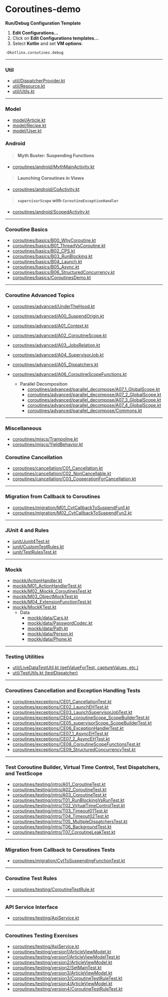 # Coroutines-demo

**Run/Debug Configuration Template**

1. **Edit Configurations...**
2. Click on **Edit Configurations templates...**
3. Select **Kotlin** and set **VM options**:

```shell
-Dkotlinx.coroutines.debug
```

***

### Util

- [util/DispatcherProvider.kt](app/src/main/java/com/scarlet/util/DispatcherProvider.kt)
- [util/Resource.kt](app/src/main/java/com/scarlet/util/Resource.kt)
- [util/Utils.kt](app/src/main/java/com/scarlet/util/Utils.kt)

***

### Model

- [model/Article.kt](app/src/main/java/com/scarlet/model/Article.kt)
- [model/Recipe.kt](app/src/main/java/com/scarlet/model/Recipe.kt)
- [model/User.kt](app/src/main/java/com/scarlet/model/User.kt)

### Android

> #### Myth Buster: Suspending Functions

- [coroutines/android/MythMainActivity.kt](app/src/main/java/com/scarlet/coroutines/android/MythMainActivity.kt)

> #### Launching Coroutines in Views

- [coroutines/android/CoActivity.kt](app/src/main/java/com/scarlet/coroutines/android/CoActivity.kt)

> #### `supervisorScope` with `CoroutineExceptionHandler`

- [coroutines/android/ScopedActivity.kt](app/src/main/java/com/scarlet/coroutines/android/ScopedActivity.kt)

***

### Coroutine Basics

- [coroutines/basics/B00_WhyCoroutine.kt](app/src/main/java/com/scarlet/coroutines/basics/B00_WhyCoroutine.kt)
- [coroutines/basics/B01_ThreadVsCoroutine.kt](app/src/main/java/com/scarlet/coroutines/basics/B01_ThreadVsCoroutine.kt)
- [coroutines/basics/B02_CPS.kt](app/src/main/java/com/scarlet/coroutines/basics/B02_CPS.kt)
- [coroutines/basics/B03_RunBlocking.kt](app/src/main/java/com/scarlet/coroutines/basics/B02_CPS.kt)
- [coroutines/basics/B04_Launch.kt](app/src/main/java/com/scarlet/coroutines/basics/B04_Launch.kt)
- [coroutines/basics/B05_Async.kt](app/src/main/java/com/scarlet/coroutines/basics/B05_Async.kt)
- [coroutines/basics/B06_StructuredConcurrency.kt](app/src/main/java/com/scarlet/coroutines/basics/B06_StructuredConcurrency.kt)
- [coroutines/basics/CoroutinesDemo.kt](app/src/main/java/com/scarlet/coroutines/basics/CoroutinesDemo.kt)

***

### Coroutine Advanced Topics

- [coroutines/advanced/UnderTheHood.kt](app/src/main/java/com/scarlet/coroutines/advanced/UnderTheHood.kt)

- [coroutines/advanced/A00_SuspendOrigin.kt](app/src/main/java/com/scarlet/coroutines/advanced/A00_SuspendOrigin.kt)
- [coroutines/advanced/A01_Context.kt](app/src/main/java/com/scarlet/coroutines/advanced/A01_Context.kt)
- [coroutines/advanced/A02_CoroutineScope.kt](app/src/main/java/com/scarlet/coroutines/advanced/A02_CoroutineScope.kt)
- [coroutines/advanced/A03_JobsRelation.kt](app/src/main/java/com/scarlet/coroutines/advanced/A03_JobsRelation.kt)
- [coroutines/advanced/A04_SupervisorJob.kt](app/src/main/java/com/scarlet/coroutines/advanced/A04_SupervisorJob.kt)
- [coroutines/advanced/A05_Dispatchers.kt](app/src/main/java/com/scarlet/coroutines/advanced/A05_Dispatchers.kt)
- [coroutines/advanced/A06_CoroutineScopeFunctions.kt](app/src/main/java/com/scarlet/coroutines/advanced/A06_CoroutineScopeFunctions.kt)

    - Parallel Decomposition
        - [coroutines/advanced/parallel_decompose/A07_1_GlobalScope.kt](app/src/main/java/com/scarlet/coroutines/advanced/parallel_decompose/A07_1_GlobalScope.kt)
        - [coroutines/advanced/parallel_decompose/A07_2_GlobalScope.kt](app/src/main/java/com/scarlet/coroutines/advanced/parallel_decompose/A07_2_scopeAsParam.kt)
        - [coroutines/advanced/parallel_decompose/A07_3_GlobalScope.kt](app/src/main/java/com/scarlet/coroutines/advanced/parallel_decompose/A07_3_supervisorScope.kt)
        - [coroutines/advanced/parallel_decompose/A07_4_GlobalScope.kt](app/src/main/java/com/scarlet/coroutines/advanced/parallel_decompose/A07_4_coroutineScope.kt)
        - [coroutines/advanced/parallel_decompose/Commons.kt](app/src/main/java/com/scarlet/coroutines/advanced/parallel_decompose/Commons.kt)

***

### Miscellaneous

- [coroutines/miscs/Trampoline.kt](app/src/main/java/com/scarlet/coroutines/miscs/TrampolineDemo.kt)
- [coroutines/miscs/YieldBehavior.kt](app/src/main/java/com/scarlet/coroutines/miscs/YieldBehavior.kt)

### Coroutine Cancellation

- [coroutines/cancellation/C01_Cancellation.kt](app/src/main/java/com/scarlet/coroutines/cancellation/C01_Cancellation.kt)
- [coroutines/cancellation/C02_NonCancellable.kt](app/src/main/java/com/scarlet/coroutines/cancellation/C02_NonCancellable.kt)
- [coroutines/cancellation/C03_CooperationForCancellation.kt](app/src/main/java/com/scarlet/coroutines/cancellation/C03_CooperationForCancellation.kt)

***

### Migration from Callback to Coroutines

- [coroutines/migration/M01_CvtCallbackToSuspendFun1.kt](app/src/main/java/com/scarlet/coroutines/migration/M01_CvtCallbackToSuspendFun1.kt)
- [coroutines/migration/M02_CvtCallbackToSuspendFun2.kt](app/src/main/java/com/scarlet/coroutines/migration/M02_CvtCallbackToSuspendFun2.kt)

***

### JUnit 4 and Rules

- [junit/Junit4Test.kt](app/src/test/java/com/scarlet/junit/Junit4Test.kt)
- [junit/CustomTestRules.kt](app/src/test/java/com/scarlet/junit/CustomTestRules.kt)
- [junit/TestRulesTest.kt](app/src/test/java/com/scarlet/junit/TestRulesTest.kt)

***

### Mockk

- [mockk/ActionHandler.kt](app/src/test/java/com/scarlet/mockk/ActionHandler.kt)
- [mockk/M01_ActionHandlerTest.kt](app/src/test/java/com/scarlet/mockk/M01_ActionHandlerTest.kt)
- [mockk/M02_Mockk_CoroutinesTest.kt](app/src/test/java/com/scarlet/mockk/M02_Mockk_CoroutinesTest.kt)
- [mockk/M03_ObjectMockTest.kt](app/src/test/java/com/scarlet/mockk/M03_ObjectMockTest.kt)
- [mockk/M04_ExtensionFunctionTest.kt](app/src/test/java/com/scarlet/mockk/M04_ExtensionFunctionTest.kt)
- [mockk/MockKTest.kt](app/src/test/java/com/scarlet/mockk/MockKTest.kt)
    - Data
        - [mockk/data/Cars.kt](app/src/test/java/com/scarlet/mockk/data/Cars.kt)
        - [mockk/data/PasswordCodec.kt](app/src/test/java/com/scarlet/mockk/data/PasswordCodec.kt)
        - [mockk/data/Path.kt](app/src/test/java/com/scarlet/mockk/data/Path.kt)
        - [mockk/data/Person.kt](app/src/test/java/com/scarlet/mockk/data/Person.kt)
        - [mockk/data/Phone.kt](app/src/test/java/com/scarlet/mockk/data/Phone.kt)

***

### Testing Utilities

- [util/LiveDataTestUtil.kt (getValueForTest, captureValues, etc.)](app/src/test/java/com/scarlet/util/LiveDataTestUtil.kt)
- [util/TestUtils.kt (testDispatcher)](app/src/test/java/com/scarlet/util/TestUtils.kt)

***

### Coroutines Cancellation and Exception Handling Tests

- [coroutines/exceptions/CE01_CancellationTest.kt](app/src/test/java/com/scarlet/coroutines/exceptions/CE01_CancellationTest.kt)
- [coroutines/exceptions/CE02_LaunchEHTest.kt](app/src/test/java/com/scarlet/coroutines/exceptions/CE02_LaunchEHTest.kt)
- [coroutines/exceptions/CE03_LaunchSupervisorJobTest.kt](app/src/test/java/com/scarlet/coroutines/exceptions/CE03_LaunchSupervisorJobTest.kt)
- [coroutines/exceptions/CE04_coroutineScope_ScopeBuilderTest.kt](app/src/test/java/com/scarlet/coroutines/exceptions/CE04_coroutineScope_ScopeBuilderTest.kt)
- [coroutines/exceptions/CE05_supervisorScope_ScopeBuilderTest.kt](app/src/test/java/com/scarlet/coroutines/exceptions/CE05_supervisorScope_ScopeBuilderTest.kt)
- [coroutines/exceptions/CE06_ExceptionHandlerTest.kt](app/src/test/java/com/scarlet/coroutines/exceptions/CE06_ExceptionHandlerTest.kt)
- [coroutines/exceptions/CE07_1_AsyncEHTest.kt](app/src/test/java/com/scarlet/coroutines/exceptions/CE07_1_AsyncEHTest.kt)
- [coroutines/exceptions/CE07_2_AsyncEHTest.kt](app/src/test/java/com/scarlet/coroutines/exceptions/CE07_2_AsyncEHTest.kt)
- [coroutines/exceptions/CE08_CoroutineScopeFunctionsTest.kt](app/src/test/java/com/scarlet/coroutines/exceptions/CE08_CoroutineScopeFunctionsTest.kt)
- [coroutines/exceptions/CE09_StructuredConcurrencyTest.kt](app/src/test/java/com/scarlet/coroutines/exceptions/CE09_StructuredConcurrencyTest.kt)

***

### Test Coroutine Builder, Virtual Time Control, Test Dispatchers, and TestScope

- [coroutines/testing/intro/A01_CoroutineTest.kt](app/src/test/java/com/scarlet/coroutines/testing/intro/A01_CoroutineTest.kt)
- [coroutines/testing/intro/A02_CoroutineTest.kt](app/src/test/java/com/scarlet/coroutines/testing/intro/A02_CoroutineTest.kt)
- [coroutines/testing/intro/A03_CoroutineTest.kt](app/src/test/java/com/scarlet/coroutines/testing/intro/A03_CoroutineTest.kt)
- [coroutines/testing/intro/T01_RunBlockingVsRunTest.kt](app/src/test/java/com/scarlet/coroutines/testing/intro/T01_RunBlockingVsRunTest.kt)
- [coroutines/testing/intro/T02_VirtualTimeControlTest.kt](app/src/test/java/com/scarlet/coroutines/testing/intro/T02_VirtualTimeControlTest.kt)
- [coroutines/testing/intro/T03_Timeout01Test.kt](app/src/test/java/com/scarlet/coroutines/testing/intro/T03_Timeout01Test.kt)
- [coroutines/testing/intro/T04_Timeout02Test.kt](app/src/test/java/com/scarlet/coroutines/testing/intro/T04_Timeout02Test.kt)
- [coroutines/testing/intro/T05_MultipleDispatchersTest.kt](app/src/test/java/com/scarlet/coroutines/testing/intro/T05_MultipleDispatchersTest.kt)
- [coroutines/testing/intro/T06_BackgroundTest.kt](app/src/test/java/com/scarlet/coroutines/testing/intro/T06_BackgroundTest.kt)
- [coroutines/testing/intro/T07_CoroutineLeakTest.kt](app/src/test/java/com/scarlet/coroutines/testing/intro/T07_CoroutineLeakTest.kt)

***

### Migration from Callback to Coroutines Tests

- [coroutines/migration/CvtToSuspendingFunctionTest.kt](app/src/test/java/com/scarlet/coroutines/migration/CvtToSuspendingFunctionTest.kt)

***

### Coroutine Test Rules

- [coroutines/testing/CoroutineTestRule.kt](app/src/test/java/com/scarlet/coroutines/testing/CoroutineTestRule.kt)

***

### API Service Interface

- [coroutines/testing/ApiService.kt](app/src/test/java/com/scarlet/coroutines/testing/ApiService.kt)

***

### Coroutines Testing Exercises

- [coroutines/testing/ApiService.kt](app/src/test/java/com/scarlet/coroutines/testing/ApiService.kt)
- [coroutines/testing/version1/ArticleViewModel.kt](app/src/test/java/com/scarlet/coroutines/testing/version1/ArticleViewModel.kt)
- [coroutines/testing/version1/ArticleViewModelTest.kt](app/src/test/java/com/scarlet/coroutines/testing/version1/ArticleViewModelTest.kt)
- [coroutines/testing/version2/ArticleViewModel.kt](app/src/test/java/com/scarlet/coroutines/testing/version2/ArticleViewModel.kt)
- [coroutines/testing/version2/SetMainTest.kt](app/src/test/java/com/scarlet/coroutines/testing/version2/SetMainTest.kt)
- [coroutines/testing/version3/ArticleViewModel.kt](app/src/test/java/com/scarlet/coroutines/testing/version3/ArticleViewModel.kt)
- [coroutines/testing/version3/CoroutineTestRuleTest.kt](app/src/test/java/com/scarlet/coroutines/testing/version3/CoroutineTestRuleTest.kt)
- [coroutines/testing/version4/ArticleViewModel.kt](app/src/test/java/com/scarlet/coroutines/testing/version4/ArticleViewModel.kt)
- [coroutines/testing/version4/CoroutineTestRuleTest.kt](app/src/test/java/com/scarlet/coroutines/testing/version4/CoroutineTestRuleTest.kt)

